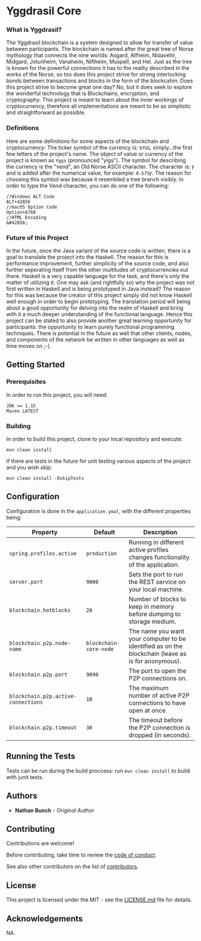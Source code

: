 # Yggdrasil Core

### What is Yggdrasil?
The Yggdrasil blockchain is a system designed to allow for transfer of value between participants. The blockchain is named after the great tree of Norse mythology that connects the nine worlds: Asgard, Alfheim, Nidavellir, Midgard, Jotunheim, Vanaheim, Niflheim, Muspell, and Hel. Just as the tree is known for the powerful connections it has to the reality described in the works of the Norse, so too does this project strive for strong interlocking bonds between transactions and blocks in the form of the blockcahin. Does this project strive to become great one day? No, but it does seek to explore the wonderful technology that is Blockchains, encryption, and cryptography. This project is meant to learn about the inner workings of cryptocurrency, therefore all implementations are meant to be as simplistic and straightforward as possible.

### Definitions
Here are some definitions for some aspects of the blockchain and cryptocurrency: The ticker symbol of the currency is: `$YGG`, simply...the first few letters of the project's name. The object of value or currency of the project is known as `Yggs` (pronounced "yigs"). The symbol for describing the currency is the "vend", an Old Norse ASCII character. The character is: `Ꝩ` and is added after the numerical value, for example: `0.575Ꝩ`. The reason for choosing this symbol was because it resembled a tree branch visibly. In order to type the Vend character, you can do one of the following:

```
//Windows ALT Code
ALT+42856
//macOS Option Code
Option+A768
//HTML Encoding
&#42856;
```

### Future of this Project
In the future, once the Java variant of the source code is written, there is a goal to translate the project into the Haskell. The reason for this is performance improvement, further simplicity of the source code, and also further seperating itself from the other multitudes of cryptocurrencies out there. Haskell is a very capable language for the task, and there's only the matter of utilizing it. One may ask (and rightfully so) why the project was not first written in Haskell and is being prototyped in Java instead? The reason for this was because the creator of this project simply did not know Haskell well enough in order to begin prototyping. The translation period will being about a good opportunity for delving into the realm of Haskell and bring with it a much deeper understanding of the functional language. Hence this project can be stated to also provide another great learning opportunity for participants: the opportunity to learn purely functional programming techniques. There is potential in the future as well that other clients, nodes, and components of the network be written in other languages as well as time moves on ;-).

## Getting Started

### Prerequisites

In order to run this project, you will need:
```
JDK >= 1.15
Maven LATEST
```

### Building

In order to build this project, clone to your local repository and execute:

```
mvn clean install
```

If there are tests in the future for unit testing various aspects of the project and you wish skip:

```
mvn clean install -DskipTests
```

## Configuration

Configuration is done in the `application.ymal`, with the different properties being:

Property                            | Default     | Description |
------------------------------------| ----------- |-------------|
`spring.profiles.active`            | `production`| Running in different active profiles changes functionality of the application. |
`server.port`                       | `9000`      | Sets the port to run the REST service on your local machine. |
`blockchain.hotblocks`              | `20`        | Number of blocks to keep in memory before dumping to storage medium. |
`blockchain.p2p.node-name`          | `blockchain-core-node` | The name you want your computer to be identified as on the blockchain (leave as is for anonymous). |
`blockchain.p2p.port`               | `9090`      | The port to open the P2P connections on. | 
`blockchain.p2p.active-connections` | `10`        | The maximum number of active P2P connections to have open at once. |
`blockchain.p2p.timeout`            | `30`        | The timeout before the P2P connection is dropped (in seconds). |

## Running the Tests

Tests can be run during the build proccess: run `mvn clean install` to build with junit tests.

## Authors

* **Nathan Bunch** - *Original Author*

## Contributing

Contributions are welcome!

Before contributing, take time to review the [code of conduct](https://github.com/nathanielbunch/AStupidlySimpleBlockchain/blob/main/CODE_OF_CONDUCT.md).

See also other contributors on the list of [contributors](https://github.com/taranoshi/AStupidlySimpleBlockchain/graphs/contributors).

## License

This project is licensed under the MIT - see the [LICENSE.md](LICENSE.md) file for details.

## Acknowledgements

NA.

